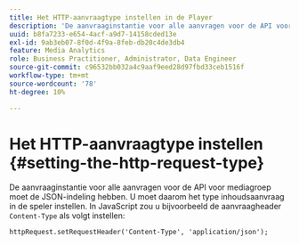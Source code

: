 ```yaml
---
title: Het HTTP-aanvraagtype instellen in de Player
description: 'De aanvraaginstantie voor alle aanvragen voor de API voor streaming media Collection moet de JSON-indeling hebben. Leer hoe u het type inhoudsaanvraag instelt in uw speler. '
uuid: b8fa7233-e654-4acf-a9d7-14158cded13e
exl-id: 9ab3eb07-8f0d-4f9a-8feb-db20c4de3db4
feature: Media Analytics
role: Business Practitioner, Administrator, Data Engineer
source-git-commit: c96532bb032a4c9aaf9eed28d97fbd33ceb1516f
workflow-type: tm+mt
source-wordcount: '78'
ht-degree: 10%

---
```


# Het HTTP-aanvraagtype instellen {#setting-the-http-request-type}

De aanvraaginstantie voor alle aanvragen voor de API voor mediagroep moet de JSON-indeling hebben. U moet daarom het type inhoudsaanvraag in de speler instellen. In JavaScript zou u bijvoorbeeld de aanvraagheader `Content-Type` als volgt instellen:

```
httpRequest.setRequestHeader('Content-Type', 'application/json'); 
```
